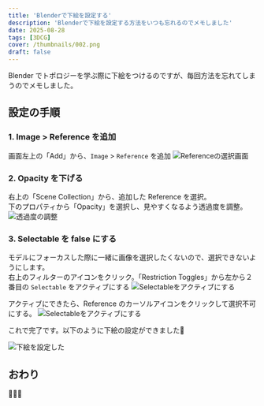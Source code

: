 ```yaml
---
title: 'Blenderで下絵を設定する'
description: 'Blenderで下絵を設定する方法をいつも忘れるのでメモしました'
date: 2025-08-28
tags: [3DCG]
cover: /thumbnails/002.png
draft: false
---
```


Blender でトポロジーを学ぶ際に下絵をつけるのですが、毎回方法を忘れてしまうのでメモしました。

## 設定の手順

### 1. Image > Reference を追加

画面左上の「Add」から、`Image` > `Reference` を追加
![Referenceの選択画面](/images/002/001.png)

### 2. Opacity を下げる

右上の「Scene Collection」から、追加した Reference を選択。<br/>
下のプロパティから「Opacity」を選択し、見やすくなるよう透過度を調整。
![透過度の調整](/images/002/002.png)

### 3. Selectable を false にする

モデルにフォーカスした際に一緒に画像を選択したくないので、選択できないようにします。<br/>
右上のフィルターのアイコンをクリック。「Restriction Toggles」から左から２番目の `Selectable` をアクティブにする
![Selectableをアクティブにする](/images/002/003.png)

アクティブにできたら、Reference のカーソルアイコンをクリックして選択不可にする。
![Selectableをアクティブにする](/images/002/004.png)

これで完了です。以下のように下絵の設定ができました🎉

![下絵を設定した](/images/002/005.png)

## おわり

🙏🙏🙏
